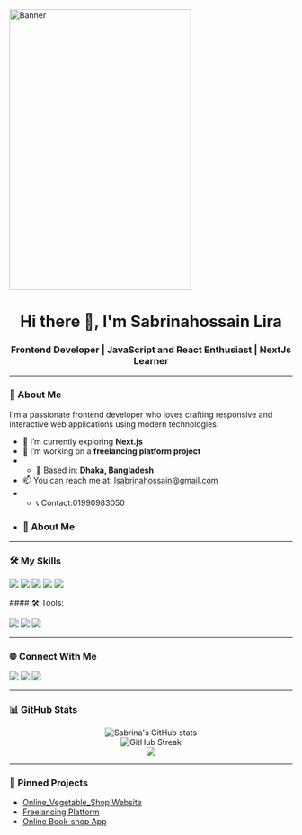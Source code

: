 <!-- Banner Image -->
<img src="https://i.ibb.co/mCXC181k/20230120-115735.jpg" alt="Banner" width="80%" height="500px"/>

<h1 align="center">Hi there 👋, I'm Sabrinahossain Lira</h1>
<h3 align="center">Frontend Developer | JavaScript and React Enthusiast | NextJs Learner</h3>

---

### 🧕 About Me

I'm a passionate frontend developer who loves crafting responsive and interactive web applications using modern technologies.

- 🌱 I’m currently exploring **Next.js**
- 🔭 I’m working on a **freelancing platform project**
- - 📍 Based in: **Dhaka, Bangladesh**
- 📫 You can reach me at: lsabrinahossain@gmail.com
- - 📞 Contact:01990983050
- ### 🧕 About Me

---

### 🛠️ My Skills

<p>
  <a href="#"><img src="https://img.shields.io/badge/HTML-F06529?style=for-the-badge&logo=html5&logoColor=white" /></a>
  <a href="#"><img src="https://img.shields.io/badge/CSS-2965f1?style=for-the-badge&logo=css3&logoColor=white" /></a>
  <a href="#"><img src="https://img.shields.io/badge/TailwindCSS-06B6D4?style=for-the-badge&logo=tailwindcss&logoColor=white" /></a>
  <a href="#"><img src="https://img.shields.io/badge/React-20232a?style=for-the-badge&logo=react&logoColor=61DAFB" /></a>
  <a href="#"><img src="https://img.shields.io/badge/JavaScript-F7DF1E?style=for-the-badge&logo=javascript&logoColor=black"/></a>
  
</p>
#### 🛠️ Tools:
<p>
  <img src="https://img.shields.io/badge/Git-F05032?style=for-the-badge&logo=git&logoColor=white"/>
  <img src="https://img.shields.io/badge/GitHub-181717?style=for-the-badge&logo=github&logoColor=white"/>
  <img src="https://img.shields.io/badge/VSCode-007ACC?style=for-the-badge&logo=visual-studio-code&logoColor=white"/>
</p>


---

### 🌐 Connect With Me

<p>
  <a href="mailto:lsabrinahossain@gmail.com"><img src="https://img.shields.io/badge/Email-D14836?style=flat&logo=gmail&logoColor=white"/></a>
  <a href="https://www.facebook.com/lirasabrinahossain"><img src="https://img.shields.io/badge/Facebook-1877F2?style=flat&logo=facebook&logoColor=white"/></a>
  <a href="https://github.com/leerasabrina"><img src="https://img.shields.io/badge/GitHub-black?style=flat&logo=github&logoColor=white"/></a>
</p>

---
### 📊 GitHub Stats

<p align="center">
  <img src="https://github-readme-stats.vercel.app/api?username=leerasabrina&show_icons=true&theme=radical" alt="Sabrina's GitHub stats" />
  <br />
  <img src="https://github-readme-streak-stats.herokuapp.com/?user=leerasabrina&theme=radical" alt="GitHub Streak"/>
  <br />
  <img src="https://github-readme-stats.vercel.app/api/top-langs/?username=leerasabrina&layout=compact&theme=radical" />
</p>

---


### 📌 Pinned Projects
- [Online_Vegetable_Shop Website](https://github.com/leerasabrina/veggie_hut_client-side)
- [Freelancing Platform](https://github.com/leerasabrina/freelancer_client_side)
- [Online Book-shop App](https://github.com/leerasabrina/readify_client_side)


